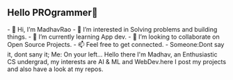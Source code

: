 <h2>Hello PROgrammer👋</h2>

<p>- 👋 Hi, I’m MadhavRao
- 👀 I’m interested in Solving problems and building things.
- 🌱 I’m currently learning App dev.
- 💞️ I’m looking to collaborate on Open Source Projects.
- 📫 Feel free to get connected.
- Someone:Dont say it, dont sany it; Me: On your left...
  Hello there I'm Madhav, an Enthusiastic CS undergrad, my interests are AI & ML and WebDev.here I post my projects and also have a look at my repos.</p>
<!---
MadhavRaoS/MadhavRaoS is a ✨ special ✨ repository because its `README.md` (this file) appears on your GitHub profile.
You can click the Preview link to take a look at your changes.
--->

